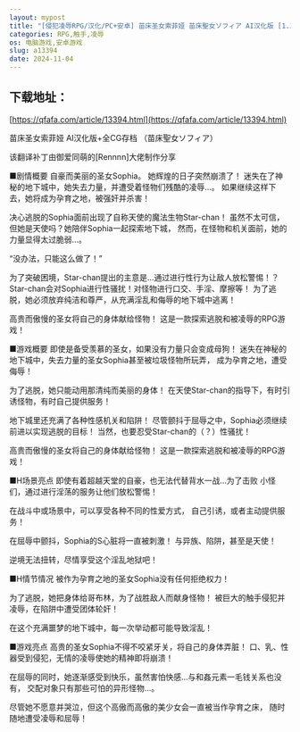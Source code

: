 ```yaml
---
layout: mypost
title: "[侵犯凌辱RPG/汉化/PC+安卓] 苗床圣女索菲娅 苗床聖女ソフィア AI汉化版 [1.3G]"
categories: RPG,触手,凌辱
os: 电脑游戏,安卓游戏
slug: a13394
date: 2024-11-04
---
```


## 下载地址：

[https://qfafa.com/article/13394.html](https://qfafa.com/article/13394.html)

苗床圣女索菲娅 AI汉化版+全CG存档
（苗床聖女ソフィア）

该翻译补丁由御爱同萌的\[Rennnn\]大佬制作分享

■剧情概要
自豪而美丽的圣女Sophia。
她辉煌的日子突然崩溃了！
迷失在了神秘的地下城中，她失去力量，并遭受着怪物们残酷的凌辱…。
如果继续这样下去，她将成为孕育之地，被强奸并杀害！

决心逃脱的Sophia面前出现了自称天使的魔法生物Star-chan！
虽然不太可信，但她是天使吗？她陪伴Sophia一起探索地下城，
然而，在怪物和机关面前，她的力量显得太过脆弱…。

“没办法，只能这么做了！”

为了突破困境，Star-chan提出的主意是…通过进行性行为让敌人放松警惕！？
Star-chan会对Sophia进行性骚扰！对怪物进行口交、手淫、摩擦等！
为了逃脱，她必须放弃纯洁和尊严，从充满淫乱和侮辱的地下城中逃离！

高贵而傲慢的圣女将自己的身体献给怪物！
这是一款探索逃脱和被凌辱的RPG游戏！

■游戏概要
即使是备受羡慕的圣女，如果没有力量只会变成母狗！
迷失在神秘的地下城中，失去力量的圣女Sophia甚至被垃圾怪物所玩弄，
成为孕育之地，遭受侮辱！

为了逃脱，她只能动用那清纯而美丽的身体！
在天使Star-chan的指导下，有时引诱怪物，有时自己提供服务！

地下城里还充满了各种性感机关和陷阱！
尽管颤抖于屈辱之中，Sophia必须继续前进以实现逃脱的目标！
当然，也要忍受Star-chan的（？）性骚扰！

高贵而傲慢的圣女将自己的身体献给怪物！
这是一款探索逃脱和被凌辱的RPG游戏！

■H场景亮点
即使有着超越天堂的自豪，也无法代替背水一战…为了击败
小怪们，通过进行淫荡的服务让他们放松警惕！

在战斗中或场景中，可以享受各种不同的性爱方式，
自己引诱，或者主动提供服务！

在屈辱中颤抖，Sophia的S心脏将一直被刺激！
与异族、陷阱，甚至是天使！

逆境无法扭转，尽情享受这个淫乱地狱吧！

■H情节情况
被作为孕育之地的圣女Sophia没有任何拒绝权力！

为了逃脱，她把身体给哥布林，为了战胜敌人而献身怪物！
被巨大的触手侵犯并凌辱，在陷阱中遭受团体轮奸！

在这个充满噩梦的地下城中，每一次举动都可能导致淫乱！

■游戏亮点
高贵的圣女Sophia不得不咬紧牙关，将自己的身体弄脏！
口、乳、性器受到侵犯，无情的凌辱使她的精神即将崩溃！

在屈辱的同时，她逐渐感受到快乐，虽然害怕快感…与和姦元素一毛钱关系也没有，
交配对象只有那些可怕的异形怪物…。

尽管她不愿意并哭泣，但这个高傲而高傲的美少女会一直被当作孕育之床，
随时随地遭受凌辱和屈辱！